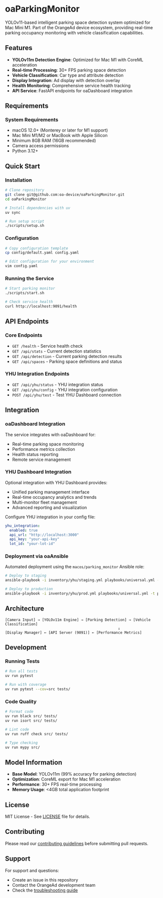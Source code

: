 # oaParkingMonitor

YOLOv11-based intelligent parking space detection system optimized for Mac Mini M1. Part of the OrangeAd device ecosystem, providing real-time parking occupancy monitoring with vehicle classification capabilities.

## Features

- **YOLOv11m Detection Engine**: Optimized for Mac M1 with CoreML acceleration
- **Real-time Processing**: 30+ FPS parking space detection  
- **Vehicle Classification**: Car type and attribute detection
- **Display Integration**: Ad display with detection overlay
- **Health Monitoring**: Comprehensive service health tracking
- **API Service**: FastAPI endpoints for oaDashboard integration

## Requirements

### System Requirements
- macOS 12.0+ (Monterey or later for M1 support)
- Mac Mini M1/M2 or MacBook with Apple Silicon
- Minimum 8GB RAM (16GB recommended)
- Camera access permissions
- Python 3.12+

## Quick Start

### Installation

```bash
# Clone repository
git clone git@github.com:oa-device/oaParkingMonitor.git
cd oaParkingMonitor

# Install dependencies with uv
uv sync

# Run setup script
./scripts/setup.sh
```

### Configuration

```bash
# Copy configuration template
cp config/default.yaml config.yaml

# Edit configuration for your environment
vim config.yaml
```

### Running the Service

```bash
# Start parking monitor
./scripts/start.sh

# Check service health
curl http://localhost:9091/health
```

## API Endpoints

### Core Endpoints
- `GET /health` - Service health check
- `GET /api/stats` - Current detection statistics
- `GET /api/detection` - Current parking detection results
- `GET /api/spaces` - Parking space definitions and status

### YHU Integration Endpoints
- `GET /api/yhu/status` - YHU integration status
- `GET /api/yhu/config` - YHU integration configuration
- `POST /api/yhu/test` - Test YHU Dashboard connection

## Integration

### oaDashboard Integration
The service integrates with oaDashboard for:
- Real-time parking space monitoring
- Performance metrics collection
- Health status reporting
- Remote service management

### YHU Dashboard Integration
Optional integration with YHU Dashboard provides:
- Unified parking management interface
- Real-time occupancy analytics and trends
- Multi-monitor fleet management
- Advanced reporting and visualization

Configure YHU integration in your config file:
```yaml
yhu_integration:
  enabled: true
  api_url: "http://localhost:3000"
  api_key: "your-api-key"
  lot_id: "your-lot-id"
```

### Deployment via oaAnsible
Automated deployment using the `macos/parking_monitor` Ansible role:

```bash
# Deploy to staging
ansible-playbook -i inventory/yhu/staging.yml playbooks/universal.yml -t parking-monitor

# Deploy to production
ansible-playbook -i inventory/yhu/prod.yml playbooks/universal.yml -t parking-monitor
```

## Architecture

```text
[Camera Input] → [YOLOv11m Engine] → [Parking Detection] → [Vehicle Classification]
                                                    ↓
[Display Manager] ← [API Server (9091)] ← [Performance Metrics]
```

## Development

### Running Tests
```bash
# Run all tests
uv run pytest

# Run with coverage
uv run pytest --cov=src tests/
```

### Code Quality
```bash
# Format code
uv run black src/ tests/
uv run isort src/ tests/

# Lint code
uv run ruff check src/ tests/

# Type checking
uv run mypy src/
```

## Model Information

- **Base Model**: YOLOv11m (99% accuracy for parking detection)
- **Optimization**: CoreML export for Mac M1 acceleration
- **Performance**: 30+ FPS real-time processing
- **Memory Usage**: <4GB total application footprint

## License

MIT License - See [LICENSE](LICENSE) file for details.

## Contributing

Please read our [contributing guidelines](docs/contributing.md) before submitting pull requests.

## Support

For support and questions:
- Create an issue in this repository
- Contact the OrangeAd development team
- Check the [troubleshooting guide](docs/troubleshooting.md)